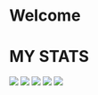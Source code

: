 # Welcome

# MY STATS
[![](https://raw.githubusercontent.com/Wrdn28/github-profile-summary-cards-example/master/profile-summary-card-output/darcula/0-profile-details.svg)](https://github.com/Wrdn28/github-profile-summary-cards)
[![](https://raw.githubusercontent.com/Wrdn28/github-profile-summary-cards-example/master/profile-summary-card-output/darcula/1-repos-per-language.svg)](https://github.com/Wrdn28/github-profile-summary-cards) [![](https://raw.githubusercontent.com/Wrdn28/github-profile-summary-cards-example/master/profile-summary-card-output/darcula/2-most-commit-language.svg)](https://github.com/Wrdn28/github-profile-summary-cards)
[![](https://raw.githubusercontent.com/Wrdn28/github-profile-summary-cards-example/master/profile-summary-card-output/darcula/3-stats.svg)](https://github.com/Wrdn28/github-profile-summary-cards) [![](https://raw.githubusercontent.com/Wrdn28/github-profile-summary-cards-example/master/profile-summary-card-output/darcula/4-productive-time.svg)](https://github.com/Wrdn28/github-profile-summary-cards)
